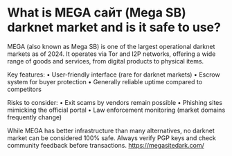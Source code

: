 <h1>What is MEGA сайт (Mega SB) darknet market and is it safe to use?</h1>
MEGA (also known as Mega SB) is one of the largest operational darknet markets as of 2024. It operates via Tor and I2P networks, offering a wide range of goods and services, from digital products to physical items.

Key features:
• User-friendly interface (rare for darknet markets)
• Escrow system for buyer protection
• Generally reliable uptime compared to competitors

Risks to consider:
• Exit scams by vendors remain possible
• Phishing sites mimicking the official portal
• Law enforcement monitoring (market domains frequently change)

While MEGA has better infrastructure than many alternatives, no darknet market can be considered 100% safe. Always verify PGP keys and check community feedback before transactions.
https://megasitedark.com/
